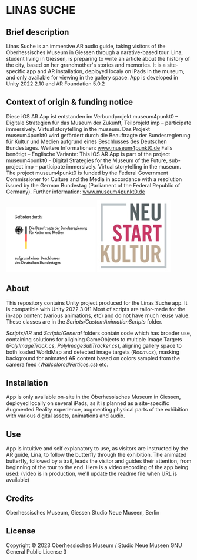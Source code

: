 # LINAS SUCHE

## Brief description

Linas Suche is an immersive AR audio guide, taking visitors of the Oberhessisches Museum in Giessen through a narative-based tour. 
Lina, student living in Giessen, is preparing to write an article about the history of the city, based on her grandmother's stories and memories.
It is a site-specific app and AR installation, deployed localy on iPads in the museum, and only available for viewing in the gallery space. 
App is developed in Unity 2022.2.10 and AR Foundation 5.0.2 

## Context of origin & funding notice

Diese iOS AR App ist entstanden  im Verbundprojekt museum4punkt0 – Digitale Strategien für das Museum der Zukunft,  Teilprojekt imp – participate immersively. Virtual storytelling in the museum. Das  Projekt museum4punkt0 wird gefördert durch die Beauftragte der Bundesregierung für Kultur  und Medien aufgrund eines Beschlusses des Deutschen Bundestages. Weitere Informationen:  www.museum4punkt0.de 
Falls benötigt – Englische Variante: 
This iOS AR App is part of the project museum4punkt0 - Digital Strategies for the  Museum of the Future, sub-project imp – participate immersively. Virtual storytelling in the museum. The project museum4punkt0 is funded by the Federal Government  Commissioner for Culture and the 
Media in accordance with a resolution issued by the German Bundestag (Parliament of the  Federal Republic of Germany). Further information: www.museum4punkt0.de 

![BKM-Logo](https://github.com/museum4punkt0/Object-by-Object/blob/77bba25aa5a7f9948d4fd6f0b59f5bfb56ae89e2/04%20Logos/BKM_Fz_2017_Web_de.gif)
![NeustartKultur](https://github.com/museum4punkt0/Object-by-Object/blob/22f4e86d4d213c87afdba45454bf62f4253cada1/04%20Logos/BKM_Neustart_Kultur_Wortmarke_pos_RGB_RZ_web.jpg)

## About

This repository contains Unity project produced for the Linas Suche app. It is compatible with Unity 2022.3.0f1
Most of scripts are tailor-made for the in-app content (various animations, etc) and do not have much reuse value. These classes are in the *Scripts/CustomAnimationScripts* folder. 

*Scripts/AR* and *Scripts/General* folders contain code which has broader use, containing solutions for aligining GameObjects to multiple Image Targets (*PolyImageTrack.cs*, *PolyImageSubTracker.cs*), aligning gallery space to both loaded WorldMap and detected image targets (*Room.cs*), masking background for animated AR content based on colors sampled from the camera feed (*WallcoloredVertices.cs*) etc.

## Installation 

App is only available on-site in the Oberhessisches Museum in Giessen, deployed locally on several iPads, as it is planned as a site-specific Augmented Reality experience, augmenting physical parts of the exhibition with various digital assets, animations and audio. 

## Use

App is intuitive and self explanatory to use, as visitors are instructed by the AR guide, Lina, to follow the butterfly through the exhibition. The animated butterfly, followed by a trail, leads the visitor and guides their attention, from beginning of the tour to the end.
Here is a video recording of the app being used: (video is in production, we'll update the readme file when URL is available)

## Credits

Oberhessisches Museum, Giessen
Studio Neue Museen, Berlin

## License

Copyright © 2023 Oberhessisches Museum / Studio Neue Museen
GNU General Public License 3